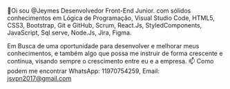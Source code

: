 👋Oi sou @Jeymes
Desenvolvedor Front-End Junior. com sólidos conhecimentos em Lógica de Programação, Visual Studio Code, HTML5, CSS3, Bootstrap, Git e GitHub, Scrum, React.Js, StyledComponents, JavaScript, Sql serve, Node.Js, Jira, Figma.

Em Busca de uma oportunidade para desenvolver e melhorar meus
conhecimentos, e também algo que possa me instruir de forma crescente e
contínua, visando sempre o crescimento entre eu e a empresa.
📫 Como podem me encontrar WhatsApp: 11970754259, Email: jsvpn2017@gmail.com
